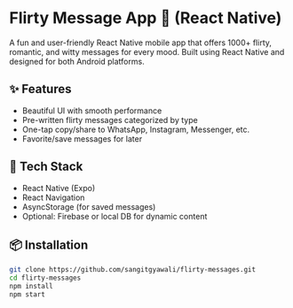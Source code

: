 # Flirty Message App 💌 (React Native)

A fun and user-friendly React Native mobile app that offers 1000+ flirty, romantic, and witty messages for every mood. Built using React Native and designed for both Android platforms.

## ✨ Features
- Beautiful UI with smooth performance
- Pre-written flirty messages categorized by type
- One-tap copy/share to WhatsApp, Instagram, Messenger, etc.
- Favorite/save messages for later

## 🚀 Tech Stack
- React Native (Expo)
- React Navigation
- AsyncStorage (for saved messages)
- Optional: Firebase or local DB for dynamic content

## 📦 Installation

```bash
git clone https://github.com/sangitgyawali/flirty-messages.git
cd flirty-messages
npm install
npm start
